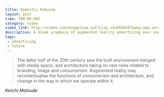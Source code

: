```yaml
---
title: Domestic Robocop
layout: post
time: T09:00:00Z
category: video
video_link: http://vimeo.com/moogaloop.swf?clip_id=8569187&amp;amp;server=vimeo.com&amp;amp;show_title=0&amp;amp;show_byline=0&amp;amp;show_portrait=0&amp;amp;color=ffffff&amp;amp;fullscreen=1
description: A bleak prophecy of augmented reality advertising over everything. 
tags:
 - advertising
 - future
---
```


> The latter half of the 20th century saw the built environment merged with media space, and architecture taking on new roles related to branding, image and consumerism. Augmented reality may recontextualise the functions of consumerism and architecture, and change in the way in which we operate within it.

_Keiichi Matsuda_
